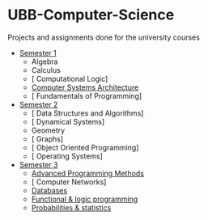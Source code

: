 # UBB-Computer-Science
Projects and assignments done for the university courses

* [Semester 1](Semester1/)
    *  Algebra
    *  Calculus
    * [ Computational Logic]
    * [ Computer Systems Architecture](Semester1/ASC)
    * [ Fundamentals of Programming]
* [Semester 2](Semester2/)
    * [ Data Structures and Algorithms]
    * [ Dynamical Systems]
    *  Geometry
    * [ Graphs]
    * [ Object Oriented Programming]
    * [ Operating Systems]
* [Semester 3](Semester3/)
    * [ Advanced Programming Methods](Semester3/Advanced%20programming%20methods)
    * [ Computer Networks]
    * [ Databases](Semester3/Databases/lab1)
    * [ Functional & logic programming](Semester3/Functional%20%26%20programming%20language)
    * [ Probabilities & statistics](Semester3/Probabilities%20and%20statistics)
